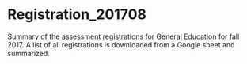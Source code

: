 # Registration_201708
Summary of the assessment registrations for General Education for fall 2017.  A list of all registrations is downloaded from a Google sheet and summarized. 
